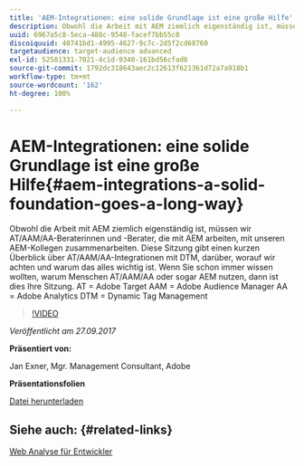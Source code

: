 ```yaml
---
title: 'AEM-Integrationen: eine solide Grundlage ist eine große Hilfe'
description: Obwohl die Arbeit mit AEM ziemlich eigenständig ist, müssen wir AT/AAM/AA-Beraterinnen und -Berater, die mit AEM arbeiten, mit unseren AEM-Kollegen zusammenarbeiten. Diese Sitzung gibt einen kurzen Überblick über AT/AAM/AA-Integrationen mit DTM, darüber, worauf wir achten und warum das alles wichtig ist.
uuid: 6967a5c8-5eca-488c-9548-facef7bb55c0
discoiquuid: 40741bd1-4995-4627-9c7c-2d5f2cd68760
targetaudience: target-audience advanced
exl-id: 52581331-7021-4c1d-9340-161bd56cfad8
source-git-commit: 1792dc318643aec2c12613f621361d72a7a918b1
workflow-type: tm+mt
source-wordcount: '162'
ht-degree: 100%

---
```


# AEM-Integrationen: eine solide Grundlage ist eine große Hilfe{#aem-integrations-a-solid-foundation-goes-a-long-way}

Obwohl die Arbeit mit AEM ziemlich eigenständig ist, müssen wir AT/AAM/AA-Beraterinnen und -Berater, die mit AEM arbeiten, mit unseren AEM-Kollegen zusammenarbeiten. Diese Sitzung gibt einen kurzen Überblick über AT/AAM/AA-Integrationen mit DTM, darüber, worauf wir achten und warum das alles wichtig ist. Wenn Sie schon immer wissen wollten, warum Menschen AT/AAM/AA oder sogar AEM nutzen, dann ist dies Ihre Sitzung.   AT = Adobe Target AAM = Adobe Audience Manager AA = Adobe Analytics DTM = Dynamic Tag Management

>[!VIDEO](https://video.tv.adobe.com/v/19833/?quality=9)

*Veröffentlicht am 27.09.2017*

**Präsentiert von:**

Jan Exner, Mgr. Management Consultant, Adobe

**Präsentationsfolien**

[Datei herunterladen](assets/170927-aem-gems-integrations.pdf)

## Siehe auch: {#related-links}

[Web Analyse für Entwickler](https://webanalyticsfordevelopers.com/)

<!--
[Get back to the Overview](https://helpx.adobe.com/experience-manager/kt/eseminars/gems/aem-index.html)
-->
